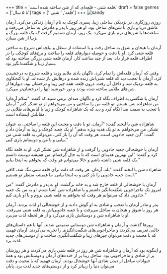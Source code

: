 +++
title = 'قلعه شنی - قلعه‌ای که از شن ساخته شده است.'
draft = false
genres = ['تا ۵ سال']
tags = [' قلعه', ' شنی']
+++
![sandy](/77.Sandy.jpg)

روزی روزگاری، در نزدیکی ساحلی زیبا، پسری کوچک به نام آرمان زندگی می‌کرد. آرمان عاشق دریا و بازی با شن‌های ساحل بود. او هر روز با پدر و مادرش به ساحل می‌رفت و ساعت‌ها با شن‌های نرم بازی می‌کرد. یک روز، آرمان تصمیم گرفت که یک قلعه بزرگ و زیبا از شن بسازد.

آرمان با هیجان و شوق به ساحل رفت و با استفاده از سطل و بیلچه‌اش شروع به ساختن قلعه شنی کرد. او با دقت و حوصله دیوارهای قلعه را ساخت و برج‌های کوچکی را در اطراف قلعه قرار داد. بعد از چند ساعت کار، آرمان قلعه شنی بزرگی ساخته بود که بسیار زیبا و شگفت‌انگیز بود.

وقتی که آرمان قلعه‌اش را تمام کرد، ناگهان بادی ملایم وزید و قلعه شروع به درخشیدن کرد. آرمان با تعجب دید که قلعه شنی‌اش زنده شده و درهایش باز شده‌اند. او با کنجکاوی به قلعه نزدیک شد و داخل آن رفت. درون قلعه، همه چیز زیبا و درخشان بود. دیوارها از شن‌های طلایی ساخته شده بودند و نور خورشید آنها را درخشان‌تر می‌کرد.

آرمان با شگفتی به اطراف نگاه کرد و ناگهان صدای نرمی شنید که گفت: "سلام آرمان! من شاهزاده شن هستم. تو قلعه من را ساختی و من می‌خواهم از تو تشکر کنم." آرمان با تعجب به سمت صدا نگاه کرد و دید که یک شاهزاده کوچک و زیبا با لباس‌های طلایی در مقابلش ایستاده است.

شاهزاده شن با لبخند گفت: "آرمان، تو با دقت و محبت این قلعه را ساختی. به عنوان تشکر، من می‌خواهم به تو یک هدیه ویژه بدهم." او یک جعبه کوچک و زیبا به آرمان داد و گفت: "این جعبه جادویی است. هر وقت که آن را باز کنی، می‌توانی به قلعه شنی من بیایی و با من و دوستانم بازی کنی."

آرمان با خوشحالی جعبه جادویی را گرفت و از شاهزاده شن تشکر کرد. او به قلعه نگاه کرد و گفت: "این بهترین هدیه‌ای است که تا به حال گرفته‌ام. من همیشه دوست داشتم یک قلعه شنی داشته باشم و حالا می‌توانم هر وقت که بخواهم به اینجا بیایم."

شاهزاده شن با لبخند گفت: "بله، آرمان. هر وقت که دلت برای قلعه شنی تنگ شد، کافی است جعبه جادویی را باز کنی و به اینجا بیایی. ما همیشه منتظر تو هستیم."

آرمان با خوشحالی از قلعه خارج شد و به خانه برگشت. او به پدر و مادرش گفت: "من امروز یک ماجراجویی شگفت‌انگیز داشتم و با شاهزاده شن آشنا شدم. او به من یک جعبه جادویی داد که می‌توانم هر وقت که بخواهم به قلعه شنی بروم و با او بازی کنم."

پدر و مادر آرمان با تعجب و شادی به او گوش دادند و از خوشحالی او لذت بردند. آرمان هر روز با شوق و هیجان به ساحل می‌رفت و با جعبه جادویی‌اش به قلعه شنی می‌رفت. او با شاهزاده شن و دوستانش بازی می‌کرد و از هر لحظه لذت می‌برد.

روزها گذشت و آرمان و شاهزاده شن دوستانی صمیمی شدند. آنها با هم داستان‌های جالبی تعریف می‌کردند و ماجراجویی‌های شگفت‌انگیزی را تجربه می‌کردند. آرمان فهمید که با محبت و دقت می‌توان چیزهای زیبا و شگفت‌انگیزی ساخت و از دوستی‌های جدید لذت برد.

و اینگونه بود که آرمان و شاهزاده شن هر روز در قلعه شنی بازی می‌کردند و هر روزشان پر از شادی و ماجراجویی بود. ساحل زیبا پر از خنده‌های آرمان و دوستانش بود و همهٔ حیوانات ساحل از دیدن شادی آنها خوشحال بودند. آرمان فهمید که با محبت و دقت می‌توان دنیا را زیباتر کرد و از دوستی‌های جدید لذت برد.
پایان